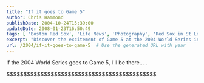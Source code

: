 ```yaml
---
title: "If it goes to Game 5"
author: Chris Hammond
publishDate: 2004-10-24T15:39:00
updateDate: 2008-01-23T16:50:49
tags: [ 'Boston Red Sox', 'Life News', 'Photography', 'Red Sox in St Louis', 'SEO', 'Site News' ]
excerpt: "Discover the excitement of Game 5 at the 2004 World Series in this thrilling blog post. Experience the thrill of the ultimate baseball showdown!"
url: /2004/if-it-goes-to-game-5  # Use the generated URL with year
---
```

<P>If the 2004 World Series goes to Game 5, I'll be there.....</P> <P>$$$$$$$$$$$$$$$$$$$$$$$$$$$$$$$$$$$$$$$$$$$$</P>

